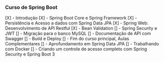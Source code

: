### Curso de Spring Boot

[X] - Introdução
[X] - Spring Boot Core e Spring Framework
[X] - Persistência e Acesso a dados com Spring Data JPA
[X] - Spring Web: Desenvolvimento de API Restful
[X] - Bean Validation
[] - Spring Security e JWT
[] - Migração para o banco MySQL
[] - Documentação de API com Swagger
[] - Build e Deploy
[] - Fim do curso principal, Aulas Complementares
[] - Aprofundamento em Spring Data JPA
[] - Trabalhando com Docker
[] - Criando um controle de acesso completo com Spring Security e Spring Boot 3